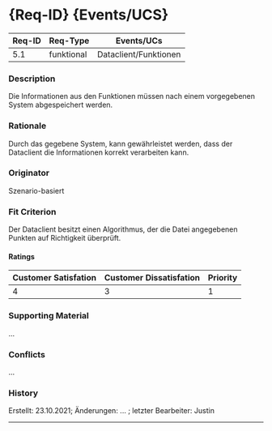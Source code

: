 # {Req-ID} {Events/UCS}

| Req-ID | Req-Type | Events/UCs |
|--------|----------|------------|
| 5.1    | funktional | Dataclient/Funktionen |

### Description
Die Informationen aus den Funktionen müssen nach einem vorgegebenen System abgespeichert werden.

### Rationale
Durch das gegebene System, kann gewährleistet werden, dass der Dataclient die Informationen korrekt verarbeiten kann.

### Originator
Szenario-basiert

### Fit Criterion
Der Dataclient besitzt einen Algorithmus, der die Datei angegebenen Punkten auf Richtigkeit überprüft.

#### Ratings
| Customer Satisfation | Customer Dissatisfation | Priority |
|----------------------|-------------------------|----------|
| 4                    | 3                       | 1      |

### Supporting Material
...

### Conflicts
...

### History
Erstellt: 23.10.2021; Änderungen: ... ; letzter Bearbeiter: Justin

---
